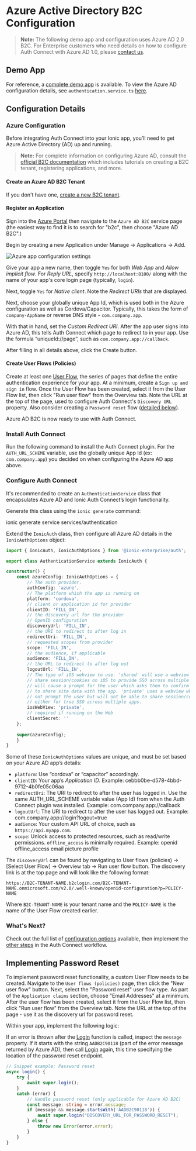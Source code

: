 # Azure Active Directory B2C Configuration

> **Note:** The following demo app and configuration uses Azure AD 2.0 B2C. For Enterprise customers who need details on how to configure Auth Connect with Azure AD 1.0, please [contact us](https://ionic.zendesk.com/hc/en-us/requests/new).

## Demo App

For reference, a [complete demo app](https://github.com/ionic-team/cs-demo-ac-iv) is available. To view the Azure AD configuration details, see `authentication.service.ts` [here](https://github.com/ionic-team/cs-demo-ac-iv/blob/master/src/app/services/authentication/authentication.service.ts).

## Configuration Details

### Azure Configuration

Before integrating Auth Connect into your Ionic app, you’ll need to get Azure Active Directory (AD) up and running.

> **Note:** For complete information on configuring Azure AD, consult the [official B2C documentation](https://docs.microsoft.com/en-us/azure/active-directory-b2c/tutorial-create-tenant) which includes tutorials on creating a B2C tenant, registering applications, and more.

#### Create an Azure AD B2C Tenant

If you don't have one, [create a new B2C tenant](https://docs.microsoft.com/en-us/azure/active-directory-b2c/tutorial-create-tenant).

#### Register an Application

Sign into the [Azure Portal](https://portal.azure.com) then navigate to the `Azure AD B2C` service page (the easiest way to find it is to search for "b2c", then choose "Azure AD B2C".)

Begin by creating a new Application under Manage -> Applications -> Add.

![Azure app configuration settings](/docs/assets/img/native/azure-app-settings.png)

Give your app a new name, then toggle `Yes` for both _Web App_ and _Allow implicit flow_. For _Reply URL_, specify `http://localhost:8100/` along with the name of your app's core login page (typically, `login`).

Next, toggle `Yes` for _Native client_. Note the _Redirect URIs_ that are displayed.

Next, choose your globally unique App Id, which is used both in the Azure configuration as well as Cordova/Capacitor. Typically, this takes the form of `company-AppName` or reverse DNS style - `com.company.app`.

With that in hand, set the _Custom Redirect URI_. After the app user signs into Azure AD, this tells Auth Connect which page to redirect to in your app. Use the formula “uniqueId://page”, such as `com.company.app://callback`.

After filling in all details above, click the Create button.

#### Create User Flows (Policies)

Create at least one [User Flow](https://docs.microsoft.com/en-us/azure/active-directory-b2c/tutorial-create-user-flows), the series of pages that define the entire authentication experience for your app. At a minimum, create a `Sign up and sign in` flow. Once the User Flow has been created, select it from the User Flow list, then click "Run user flow" from the Overview tab. Note the URL at the top of the page, used to configure Auth Connect's `Discovery URL` property. Also consider creating a `Password reset` flow ([detailed below](#implementing-password-reset)).

Azure AD B2C is now ready to use with Auth Connect.

### Install Auth Connect

Run the following command to install the Auth Connect plugin. For the `AUTH_URL_SCHEME` variable, use the globally unique App Id (ex: `com.company.app`) you decided on when configuring the Azure AD app above.

<native-ent-install plugin-id="auth" variables="--variable AUTH_URL_SCHEME=com.company.app"></native-ent-install>

### Configure Auth Connect

It's recommended to create an `AuthenticationService` class that encapsulates Azure AD and Ionic Auth Connect’s login functionality.

Generate this class using the `ionic generate` command:

<command-line>
<command-prompt>ionic generate service services/authentication</command-prompt>
</command-line>

Extend the `IonicAuth` class, then configure all Azure AD details in the `IonicAuthOptions` object:

```typescript
import { IonicAuth, IonicAuthOptions } from '@ionic-enterprise/auth';

export class AuthenticationService extends IonicAuth {

constructor() {
    const azureConfig: IonicAuthOptions = {
        // The auth provider.
        authConfig: 'azure',
        // The platform which the app is running on
        platform: 'cordova',
        // client or application id for provider
        clientID: 'FILL_IN',
        // the discovery url for the provider
        // OpenID configuration
        discoveryUrl: 'FILL_IN',
        // the URI to redirect to after log in
        redirectUri: 'FILL_IN',
        // requested scopes from provider
        scope: 'FILL_IN',
        // the audience, if applicable
        audience: 'FILL_IN',
        // the URL to redirect to after log out
        logoutUrl: 'FILL_IN',
        // The type of iOS webview to use. 'shared' will use a webview that can
        // share session/cookies on iOS to provide SSO across multiple apps but
        // will cause a prompt for the user which asks them to confirm they want
        // to share site data with the app. 'private' uses a webview which will
        // not prompt the user but will not be able to share session/cookie data
        // either for true SSO across multiple apps.
        iosWebView: 'private',
        // required if running on the Web
        clientSecret: ''
    };
    
    super(azureConfig);
    }
}
```

Some of these `IonicAuthOptions` values are unique, and must be set based on your Azure AD app’s details:

* `platform`: Use “cordova” or “capacitor” accordingly.
* `clientID`: Your app’s _Application ID_. Example: cebbb0be-d578-4bbd-9712-4b0fe05c06aa
* `redirectUri`: The URI to redirect to after the user has logged in. Use the same AUTH_URL_SCHEME variable value (App Id) from when the Auth Connect plugin was installed. Example: com.company.app://callback
* `logoutUrl`: The URI to redirect to after the user has logged out. Example: com.company.app://login?logout=true
* `audience`: Your custom API URL of choice, such as `https://api.myapp.com`.
* `scope`: Unlock access to protected resources, such as read/write permissions. `offline_access` is minimally required. Example: openid offline_access email picture profile

The `discoveryUrl` can be found by navigating to User flows (policies) -> [Select User Flow] -> Overview tab -> Run user flow button. The discovery link is at the top page and will look like the following format:

`https://B2C-TENANT-NAME.b2clogin.com/B2C-TENANT-NAME.onmicrosoft.com/v2.0/.well-known/openid-configuration?p=POLICY-NAME`

Where `B2C-TENANT-NAME` is your tenant name and the `POLICY-NAME` is the name of the User Flow created earlier.

### What's Next?

Check out the full list of [configuration options](/docs/enterprise/auth-connect#ionicauthoptions) available, then implement the [other steps](/docs/enterprise/auth-connect#workflow) in the Auth Connect workflow.

## Implementing Password Reset

To implement password reset functionality, a custom User Flow needs to be created. Navigate to the `User flows (policies)` page, then click the "New user flow" button. Next, select the "Password reset" user flow type. As part of the `Application claims` section, choose "Email Addresses" at a minimum. After the user flow has been created, select it from the User Flow list, then click "Run user flow" from the Overview tab. Note the URL at the top of the page - use it as the discovery url for password reset.

Within your app, implement the following logic:

If an error is thrown after the [Login](/docs/enterprise/auth-connect#iionicauth.login) function is called, inspect the `message` property. If it starts with the string `AADB2C90118` (part of the error message returned by Azure AD),
then call [Login](#iionicauth.login) again, this time specifying the location of the password reset endpoint.

```typescript
// Snippet example: Password reset
async login() {
    try {
        await super.login();
    }
    catch (error) {
        // Handle password reset (only applicable for Azure AD B2C)
        const message: string = error.message;
        if (message && message.startsWith('AADB2C90118')) {
            await super.login("DISCOVERY_URL_FOR_PASSWORD_RESET");
        } else {
            throw new Error(error.error);
        }
    }
}
```
